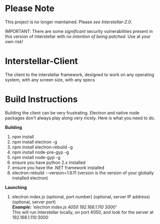 # Please Note
This project is no longer maintained.  Please *see Interstellar-2.0*.

IMPORTANT:
There are some *significant* security vulnerabilities present in this version of Interstellar with *no intention of being patched*.  Use at your own risk!

# Interstellar-Client
The client to the interstellar framework, designed to work on any operating system, with any screen size, with any specs

# Build Instructions
Building the client can be very frustrating.  Electron and native node packages don't always play along very nicely.  Here is what you need to do.

<b>Building</b>

1) npm install
2) npm install electron -g
3) npm install electron-rebuild -g
4) npm install node-pre-gyp -g
5) npm install node-gyp -g
6) ensure you have python 2.x installed
7) ensure you have the .NET framework installed
8) electron-rebuild --version=1.6.11 (version is the version of your globally installed electron)

<b>Launching</b>

1) electron index.js (optional, port number) (optional, server IP address) (optional, server port)
<br /><i><b>Example:</b> 'electron index.js 4050 192.168.1.110 3000'</i>
<br />This will run Interstellar locally, on port 4050, and look for the server at 192.168.1.110:3000
